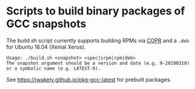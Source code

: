 # Scripts to build binary packages of GCC snapshots

The build.sh script currently supports building RPMs via
[COPR](https://copr.fedorainfracloud.org/)
and a `.deb` for Ubuntu 16.04 (Xenial Xerus).

    Usage: ./build.sh <snapshot> <spec|srpm|rpm|deb>
    The snapshot argument should be a version and date (e.g. 9-20190310)
    or a symbolic name (e.g. LATEST-9).

See https://jwakely.github.io/pkg-gcc-latest for prebuilt packages.
